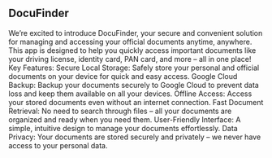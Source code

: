 ## DocuFinder

We’re excited to introduce DocuFinder, your secure and convenient solution for managing and accessing your official documents anytime, anywhere. This app is designed to help you quickly access important documents like your driving license, identity card, PAN card, and more – all in one place!
Key Features:
Secure Local Storage: Safely store your personal and official documents on your device for quick and easy access.
Google Cloud Backup: Backup your documents securely to Google Cloud to prevent data loss and keep them available on all your devices.
Offline Access: Access your stored documents even without an internet connection.
Fast Document Retrieval: No need to search through files – all your documents are organized and ready when you need them.
User-Friendly Interface: A simple, intuitive design to manage your documents effortlessly.
Data Privacy: Your documents are stored securely and privately – we never have access to your personal data.
